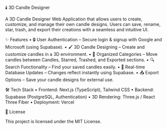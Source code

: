 🕯️ 3D Candle Designer

A 3D Candle Designer Web Application that allows users to create, customize, and manage their own candle designs. Users can save, rename, star, trash, and export their creations with a seamless and intuitive UI.

✨ Features
• 🔒 User Authentication – Secure login & signup with Google and Microsoft (using Supabase).
• 🖌 3D Candle Designing – Create and customize candles in a 3D environment.
• 📂 Organized Categories – Move candles between Candles, Starred, Trashed, and Exported sections.
• 🔍 Search Functionality – Find your saved candles easily.
• 💾 Real-time Database Updates – Changes reflect instantly using Supabase.
• 📤 Export Options – Save your candle designs for external use.

🛠️ Tech Stack
• Frontend: Next.js (TypeScript), Tailwind CSS
• Backend: Supabase (PostgreSQL, Authentication)
• 3D Rendering: Three.js / React Three Fiber
• Deployment: Vercel

📜 License

This project is licensed under the MIT License.
